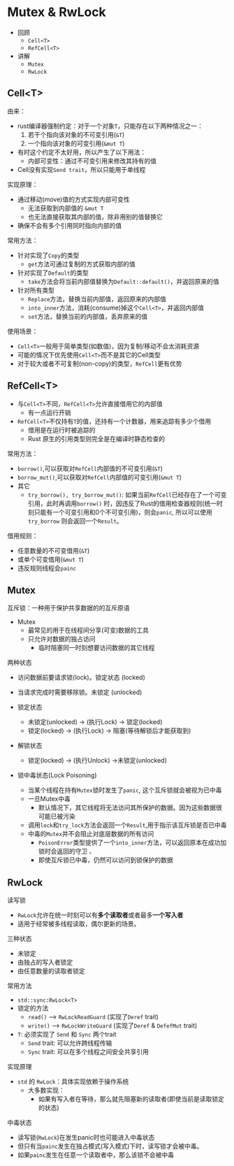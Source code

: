 # Mutex & RwLock

- 回顾
    - `Cell<T>`
    - `RefCell<T>`
- 讲解
    - `Mutex`
    - `RwLock`

## Cell\<T>

由来：

- rust编译器强制约定：对于一个对象`T`，只能存在以下两种情况之一：
    1. 若干个指向该对象的不可变引用(`&T`)
    2. 一个指向该对象的可变引用(`&mut T`)
- 有时这个约定不太好用，所以产生了以下用法：
    - 内部可变性：通过不可变引用来修改其持有的值
- Cell没有实现`Send trait`，所以只能用于单线程

实现原理：

- 通过移动(move)值的方式实现内部可变性
    - 无法获取到内部值的 `&mut T`
    - 也无法直接获取其内部的值，除非用别的值替换它
- 确保不会有多个引用同时指向内部的值

常用方法：

- 针对实现了`Copy`的类型
    - `get`方法可通过复制的方式获取内部的值
- 针对实现了`Default`的类型
    - `take`方法会将当前内部值替换为`Default::default()`，并返回原来的值
- 针对所有类型
    - `Replace`方法，替换当前内部值，返回原来的内部值
    - `into_inner`方法，消耗(consume)掉这个`Cell<T>`，并返回内部值
    - `set`方法，替换当前的内部值，丢弃原来的值

使用场景：

- `Cell<T>`一般用于简单类型(如数值)，因为复制/移动不会太消耗资源
- 可能的情况下优先使用`Cell<T>`而不是其它的Cell类型
- 对于较大或者不可复制(non-copy)的类型，`RefCell`更有优势

## RefCell\<T>

- 与`Cell<T>`不同，`RefCell<T>`允许直接借用它的内部值
    - 有一点运行开销
- `RefCell<T>`不仅持有`T`的值，还持有一个计数器，用来追踪有多少个借用
    - 借用是在运行时被追踪的
    - Rust 原生的引用类型则完全是在编译时静态检查的

常用方法：

- `borrow()`,可以获取对`RefCell`内部值的不可变引用(`&T`)
- `borrow_mut()`,可以获取对`RefCell`内部值的可变引用(`&mut T`)
- 其它
    - `try_borrow(), try_borrow_mut()`: 如果当前`RefCell`已经存在了一个可变引用，此时再调用`borrow()`
      时，因违反了Rust的借用检查器规则(统一时刻只能有一个可变引用和0个不可变引用)，则会`panic`, 所以可以使用`try_borrow`
      则会返回一个`Result`。

借用规则：

- 任意数量的不可变借用(`&T`)
- 或单个可变借用(`&mut T`)
- 违反规则线程会`painc`

## Mutex

互斥锁：一种用于保护共享数据的的互斥原语

- Mutex
    - 最常见的用于在线程间分享(可变)数据的工具
    - 只允许对数据的独占访问
        - 临时阻塞同一时刻想要访问数据的其它线程

两种状态

- 访问数据前要请求锁(lock)。锁定状态 (locked)
- 当请求完成时需要移除锁。未锁定 (unlocked)

- 锁定状态
    - 未锁定(unlocked) -> (执行Lock) -> 锁定(locked)
    - 锁定(locked) -> (执行Lock) -> 阻塞(等待解锁后才能获取到)
- 解锁状态
    - 锁定(locked) -> (执行Unlock) ->未锁定(unlocked)
- 锁中毒状态(Lock Poisoning)
    - 当某个线程在持有`Mutex`锁时发生了`panic`, 这个互斥锁就会被视为已中毒
    - 一旦Mutex中毒
        - 默认情况下，其它线程将无法访问其所保护的数据。因为这些数据很可能已被污染
    - 调用`lock`和`try_lock`方法会返回一个`Result`,用于指示该互斥锁是否已中毒
    - 中毒的`Mutex`并不会阻止对底层数据的所有访问
        - `PoisonError`类型提供了一个`into_inner`方法，可以返回原本在成功加锁时会返回的守卫 、
        - 即使互斥锁已中毒，仍然可以访问到锁保护的数据

## RwLock

读写锁

- `RwLock`允许在统一时刻可以有**多个读取者**或者最多**一个写入者**
- 适用于经常被多线程读取，偶尔更新的场景。

三种状态

- 未锁定
- 由独占的写入者锁定
- 由任意数量的读取者锁定

常用方法

- `std::sync:RwLock<T>`
- 锁定的方法
    - `read()` --> `RwLockReadGuard` (实现了`Deref` trait)
    - `write()` --> `RwLockWriteGuard` (实现了`Deref` & `DefefMut` trait)
- `T`: 必须实现了 `Send` 和 `Sync` 两个trait
    - `Send` trait: 可以允许跨线程传输
    - `Sync` trait: 可以在多个线程之间安全共享引用

实现原理

- `std` 的 `RwLock`：具体实现依赖于操作系统
    - 大多数实现：
        - 如果有写入者在等待，那么就先阻塞新的读取者(即使当前是读取锁定的状态)

中毒状态

- 读写锁(`RwLock`)在发生panic时也可能进入中毒状态
- 但只有当`painc`发生在独占模式(写入模式)下时，读写锁才会被中毒。
- 如果`painc`发生在任意一个读取者中，那么该锁不会被中毒